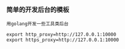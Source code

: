 ### 简单的开发后台的模板

```
用golang开发一些工具类后台
```


```
export http_proxy=http://127.0.0.1:10000
export https_proxy=http://127.0.0.1:10000
```